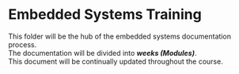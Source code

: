 # Embedded Systems Training

This folder will be the hub of the embedded systems documentation process. <br>
The documentation will be divided into **_weeks (Modules)_**. <br>
This document will be continually updated throughout the course. 